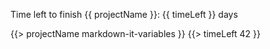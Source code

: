 Time left to finish {{ projectName }}: {{ timeLeft }} days

{{> projectName markdown-it-variables }}
{{> timeLeft 42 }}